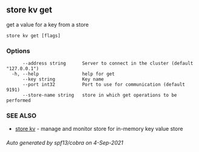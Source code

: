 ## store kv get

get a value for a key from a store 

```
store kv get [flags]
```

### Options

```
      --address string      Server to connect in the cluster (default "127.0.0.1")
  -h, --help                help for get
      --key string          Key name
      --port int32          Port to use for communication (default 9191)
      --store-name string   store in which get operations to be performed
```

### SEE ALSO

* [store kv](store_kv.md)	 - manage and monitor store for in-memory key value store

###### Auto generated by spf13/cobra on 4-Sep-2021

